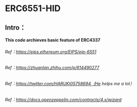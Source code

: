 # ERC6551-HID
## Intro：
#### This code archieves basic feature of ERC4337
###### Ref：https://eips.ethereum.org/EIPS/eip-6551
###### Ref：https://zhuanlan.zhihu.com/p/614490277
###### Ref：https://twitter.com/HARUKI05758694（He helps me a lot）
###### Ref：https://docs.openzeppelin.com/contracts/4.x/wizard
